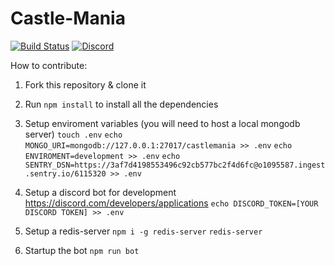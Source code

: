 # Castle-Mania

[![Build Status](https://github.com/dclstn/castle-mania/actions/workflows/node.js.yml/badge.svg)](https://github.com/dclstn/castle-mania/actions/workflows/node.js.yml) [![Discord](https://img.shields.io/discord/757291484298084452?color=%237289DA&label=discord)](https://discord.gg/3Jee9Re)

How to contribute:

1. Fork this repository & clone it
2. Run `npm install` to install all the dependencies
3. Setup enviroment variables (you will need to host a local mongodb server)
   `touch .env`
   `echo MONGO_URI=mongodb://127.0.0.1:27017/castlemania >> .env`
   `echo ENVIROMENT=development >> .env`
   `echo SENTRY_DSN=https://3af7d4198553496c92cb577bc2f4d6fc@o1095587.ingest.sentry.io/6115320 >> .env`

4. Setup a discord bot for development https://discord.com/developers/applications
   `echo DISCORD_TOKEN=[YOUR DISCORD TOKEN] >> .env`

5. Setup a redis-server
   `npm i -g redis-server`
   `redis-server`

6. Startup the bot `npm run bot`
